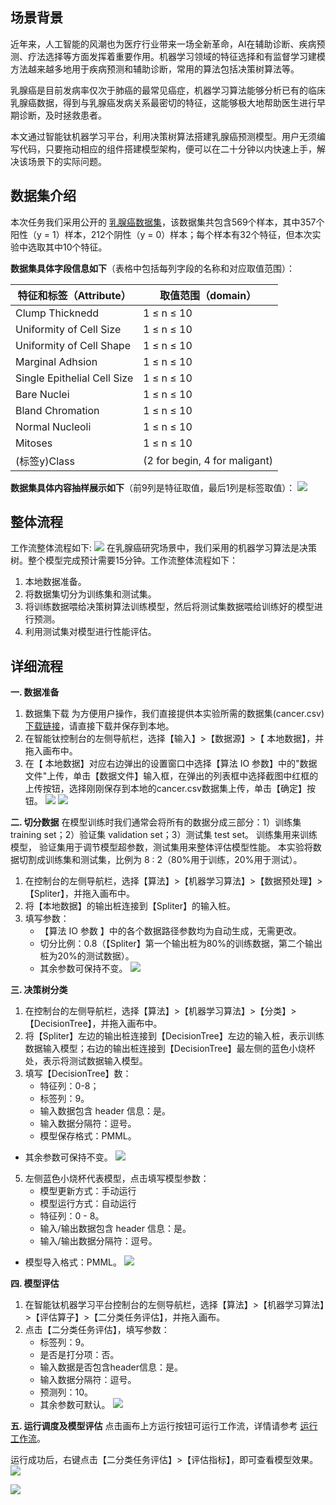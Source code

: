 ## 场景背景

近年来，人工智能的风潮也为医疗行业带来一场全新革命，AI在辅助诊断、疾病预测、疗法选择等方面发挥着重要作用。机器学习领域的特征选择和有监督学习建模方法越来越多地用于疾病预测和辅助诊断，常用的算法包括决策树算法等。

乳腺癌是目前发病率仅次于肺癌的最常见癌症，机器学习算法能够分析已有的临床乳腺癌数据，得到与乳腺癌发病关系最密切的特征，这能够极大地帮助医生进行早期诊断，及时拯救患者。

本文通过智能钛机器学习平台，利用决策树算法搭建乳腺癌预测模型。用户无须编写代码，只要拖动相应的组件搭建模型架构，便可以在二十分钟以内快速上手，解决该场景下的实际问题。

## 数据集介绍

本次任务我们采用公开的 [乳腺癌数据集](https://archive.ics.uci.edu/ml/machine-learning-databases/breast-cancer-wisconsin/)，该数据集共包含569个样本，其中357个阳性（y = 1）样本，212个阴性（y = 0）样本；每个样本有32个特征，但本次实验中选取其中10个特征。

**数据集具体字段信息如下**（表格中包括每列字段的名称和对应取值范围）：

| 特征和标签（Attribute）     | 取值范围（domain）            |
| --------------------------- | ----------------------------- |
| Clump Thicknedd             | 1 ≤ n ≤ 10                    |
| Uniformity of Cell Size     | 1 ≤ n ≤ 10                    |
| Uniformity of Cell Shape    | 1 ≤ n ≤ 10                    |
| Marginal Adhsion            | 1 ≤ n ≤ 10                    |
| Single Epithelial Cell Size | 1 ≤ n ≤ 10                    |
| Bare Nuclei                 | 1 ≤ n ≤ 10                    |
| Bland Chromation            | 1 ≤ n ≤ 10                    |
| Normal Nucleoli             | 1 ≤ n ≤ 10                    |
| Mitoses                     | 1 ≤ n ≤ 10                    |
| (标签y)Class                | (2 for begin, 4 for maligant) |

**数据集具体内容抽样展示如下**（前9列是特征取值，最后1列是标签取值）：
 ![](https://main.qcloudimg.com/raw/819676363ca20f102558d13a3143019c.png)

## 整体流程

工作流整体流程如下:
![](https://main.qcloudimg.com/raw/3cfeab047c902048b9b4aa80aee2f5f2.png)
在乳腺癌研究场景中，我们采用的机器学习算法是决策树。整个模型完成预计需要15分钟。工作流整体流程如下：

1. 本地数据准备。
2. 将数据集切分为训练集和测试集。
3. 将训练数据喂给决策树算法训练模型，然后将测试集数据喂给训练好的模型进行预测。
4. 利用测试集对模型进行性能评估。

## 详细流程

**一. 数据准备**

1. 数据集下载
   为方便用户操作，我们直接提供本实验所需的数据集(cancer.csv) [下载链接](https://main.qcloudimg.com/raw/73aa027737753b77769468636e4ff1cc/cancer.csv)，请直接下载并保存到本地。
2. 在智能钛控制台的左侧导航栏，选择【输入】>【数据源】>【 本地数据】，并拖入画布中。
3. 在【 本地数据】对应右边弹出的设置窗口中选择【算法 IO 参数】中的"数据文件"上传，单击【数据文件】输入框，在弹出的列表框中选择截图中红框的上传按钮，选择刚刚保存到本地的cancer.csv数据集上传，单击【确定】按钮。
   ![](https://main.qcloudimg.com/raw/07eee9a83e0c87174a6aa1ada7bc6c28.png)
   ![](https://main.qcloudimg.com/raw/371318fddaed159d6baa3ddd23bbc60d.png)



**二. 切分数据**
在模型训练时我们通常会将所有的数据分成三部分：1）训练集 training set；2）验证集 validation set；3）测试集 test set。 训练集用来训练模型， 验证集用于调节模型超参数，测试集用来整体评估模型性能。 
本实验将数据切割成训练集和测试集，比例为 8 : 2（80%用于训练，20%用于测试）。

1. 在控制台的左侧导航栏，选择【算法】>【机器学习算法】>【数据预处理】>【Spliter】，并拖入画布中。
2. 将【本地数据】的输出桩连接到【Spliter】的输入桩。
3. 填写参数：
   - 【算法 IO 参数 】中的各个数据路径参数均为自动生成，无需更改。
   - 切分比例：0.8（【Spliter】第一个输出桩为80%的训练数据，第二个输出桩为20%的测试数据）。
   - 其余参数可保持不变。
     ![](https://main.qcloudimg.com/raw/608614d24e3bb3322d03f4610608640f.png)

**三. 决策树分类**

1. 在控制台的左侧导航栏，选择【算法】>【机器学习算法】>【分类】>【DecisionTree】，并拖入画布中。
2. 将【Spliter】左边的输出桩连接到【DecisionTree】左边的输入桩，表示训练数据输入模型；右边的输出桩连接到【DecisionTree】最左侧的蓝色小烧杯处，表示将测试数据输入模型。
3. 填写【DecisionTree】数：
   - 特征列：0-8；
   - 标签列：9。
   - 输入数据包含 header 信息：是。
   - 输入数据分隔符：逗号。
   - 模型保存格式：PMML。

- 其余参数可保持不变。
  ![](https://main.qcloudimg.com/raw/f2ba10476b51e7bc0c447fb93bd17e00.png)

5. 左侧蓝色小烧杯代表模型，点击填写模型参数：
   - 模型更新方式：手动运行
   - 模型运行方式：自动运行
   - 特征列：0 - 8。
   - 输入/输出数据包含 header 信息：是。
   - 输入/输出数据分隔符：逗号。

- 模型导入格式：PMML。
  ![](https://main.qcloudimg.com/raw/e88922cb408c4112194264b730773492.png)

**四. 模型评估** 

1. 在智能钛机器学习平台控制台的左侧导航栏，选择【算法】>【机器学习算法】>【评估算子】>【二分类任务评估】，并拖入画布。
2. 点击【二分类任务评估】，填写参数：  
   - 标签列：9。 
   - 是否是打分项：否。 
   - 输入数据是否包含header信息：是。 
   - 输入数据分隔符：逗号。
   - 预测列：10。
   - 其余参数可默认。 
     ![](https://main.qcloudimg.com/raw/0fb0f198438a105ece3a55402ff6df70.png)



**五. 运行调度及模型评估** 
点击画布上方运行按钮可运行工作流，详情请参考 [运行工作流](https://cloud.tencent.com/document/product/851/34007)。 

运行成功后，右键点击【二分类任务评估】>【评估指标】，即可查看模型效果。
          ![](https://main.qcloudimg.com/raw/2b8cd6ecf444905d82e5f53733c4afa0.png)

![](https://main.qcloudimg.com/raw/63f03c06ea40d60572afe5710e4f720c.png)


